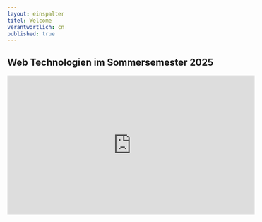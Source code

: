 ```yaml
---
layout: einspalter
titel: Welcome
verantwortlich: cn
published: true
---
```


## Web Technologien im Sommersemester 2025

<div class="js-video">
<iframe width="560" height="315" src="https://www.youtube.com/embed/fZClhbkkAYE?si=DAlM3OL8VzVOE9vQ" title="YouTube video player" frameborder="0" allow="accelerometer; autoplay; clipboard-write; encrypted-media; gyroscope; picture-in-picture; web-share" referrerpolicy="strict-origin-when-cross-origin" allowfullscreen></iframe>
</div>
